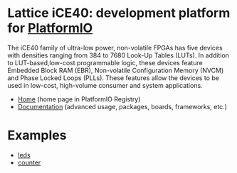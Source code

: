 
# Lattice iCE40: development platform for [PlatformIO](https://platformio.org)

The iCE40 family of ultra-low power, non-volatile FPGAs has five devices with densities ranging from 384 to 7680 Look-Up Tables (LUTs). In addition to LUT-based,low-cost programmable logic, these devices feature Embedded Block RAM (EBR), Non-volatile Configuration Memory (NVCM) and Phase Locked Loops (PLLs). These features allow the devices to be used in low-cost, high-volume consumer and system applications.

* [Home](https://platformio.org/platforms/lattice_ice40) (home page in PlatformIO Registry)
* [Documentation](https://docs.platformio.org/page/platforms/lattice_ice40.html) (advanced usage, packages, boards, frameworks, etc.)

# Examples

* [leds](https://github.com/platformio/platform-lattice_ice40/tree/master/examples/leds)
* [counter](https://github.com/platformio/platform-lattice_ice40/tree/master/examples/counter)

